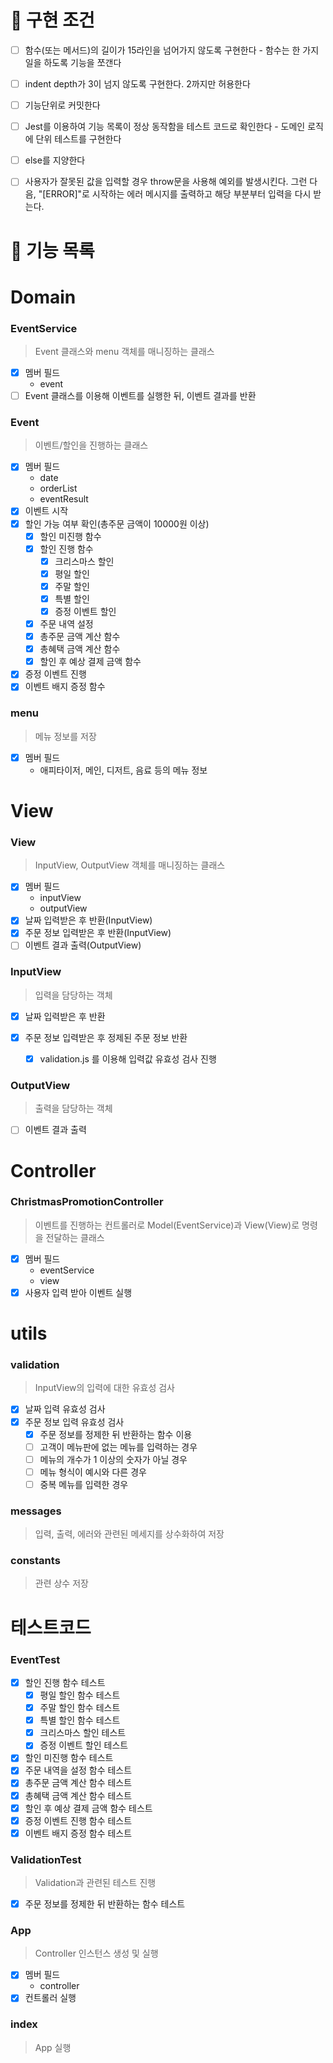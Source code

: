 # 🎯 구현 조건

- [ ] 함수(또는 메서드)의 길이가 15라인을 넘어가지 않도록 구현한다 - 함수는 한 가지 일을 하도록 기능을 쪼갠다

- [ ] indent depth가 3이 넘지 않도록 구현한다. 2까지만 허용한다

- [ ] 기능단위로 커밋한다

- [ ] Jest를 이용하여 기능 목록이 정상 동작함을 테스트 코드로 확인한다 - 도메인 로직에 단위 테스트를 구현한다

- [ ] else를 지양한다

- [ ] 사용자가 잘못된 값을 입력할 경우 throw문을 사용해 예외를 발생시킨다. 그런 다음, "[ERROR]"로 시작하는 에러 메시지를 출력하고 해당 부분부터 입력을 다시 받는다.

# 🚀 기능 목록

# Domain

### EventService

> Event 클래스와 menu 객체를 매니징하는 클래스

- [x] 멤버 필드
  - event
- [ ] Event 클래스를 이용해 이벤트를 실행한 뒤, 이벤트 결과를 반환

### Event

> 이벤트/할인을 진행하는 클래스

- [x] 멤버 필드
  - date
  - orderList
  - eventResult
- [x] 이벤트 시작
- [x] 할인 가능 여부 확인(총주문 금액이 10000원 이상)
  - [x] 할인 미진행 함수
  - [x] 할인 진행 함수
    - [x] 크리스마스 할인
    - [x] 평일 할인
    - [x] 주말 할인
    - [x] 특별 할인
    - [x] 증정 이벤트 할인
  - [x] 주문 내역 설정
  - [x] 총주문 금액 계산 함수
  - [x] 총혜택 금액 계산 함수
  - [x] 할인 후 예상 결제 금액 함수
- [x] 증정 이벤트 진행
- [x] 이벤트 배지 증정 함수

### menu

> 메뉴 정보를 저장

- [x] 멤버 필드
  - 애피타이저, 메인, 디저트, 음료 등의 메뉴 정보

# View

### View

> InputView, OutputView 객체를 매니징하는 클래스

- [x] 멤버 필드
  - inputView
  - outputView
- [x] 날짜 입력받은 후 반환(InputView)
- [x] 주문 정보 입력받은 후 반환(InputView)
- [ ] 이벤트 결과 출력(OutputView)

### InputView

> 입력을 담당하는 객체

- [x] 날짜 입력받은 후 반환
- [x] 주문 정보 입력받은 후 정제된 주문 정보 반환

  - [x] validation.js 를 이용해 입력값 유효성 검사 진행

### OutputView

> 출력을 담당하는 객체

- [ ] 이벤트 결과 출력

# Controller

### ChristmasPromotionController

> 이벤트를 진행하는 컨트롤러로 Model(EventService)과 View(View)로 명령을 전달하는 클래스

- [x] 멤버 필드
  - eventService
  - view
- [x] 사용자 입력 받아 이벤트 실행

# utils

### validation

> InputView의 입력에 대한 유효성 검사

- [x] 날짜 입력 유효성 검사
- [x] 주문 정보 입력 유효성 검사
  - [x] 주문 정보를 정제한 뒤 반환하는 함수 이용
  - [ ] 고객이 메뉴판에 없는 메뉴를 입력하는 경우
  - [ ] 메뉴의 개수가 1 이상의 숫자가 아닐 경우
  - [ ] 메뉴 형식이 예시와 다른 경우
  - [ ] 중복 메뉴를 입력한 경우

### messages

> 입력, 출력, 에러와 관련된 메세지를 상수화하여 저장

### constants

> 관련 상수 저장

# 테스트코드

### EventTest

- [x] 할인 진행 함수 테스트
  - [x] 평일 할인 함수 테스트
  - [x] 주말 할인 함수 테스트
  - [x] 특별 할인 함수 테스트
  - [x] 크리스마스 할인 테스트
  - [x] 증정 이벤트 할인 테스트
- [x] 할인 미진행 함수 테스트
- [x] 주문 내역을 설정 함수 테스트
- [x] 총주문 금액 계산 함수 테스트
- [x] 총혜택 금액 계산 함수 테스트
- [x] 할인 후 예상 결제 금액 함수 테스트
- [x] 증정 이벤트 진행 함수 테스트
- [x] 이벤트 배지 증정 함수 테스트

### ValidationTest

> Validation과 관련된 테스트 진행

- [x] 주문 정보를 정제한 뒤 반환하는 함수 테스트

### App

> Controller 인스턴스 생성 및 실행

- [x] 멤버 필드
  - controller
- [x] 컨트롤러 실행

### index

> App 실행
